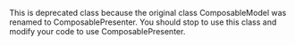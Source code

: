 This is deprecated class because the original class ComposableModel was renamed to ComposablePresenter. You should stop to use this class and modify your code to use ComposablePresenter.